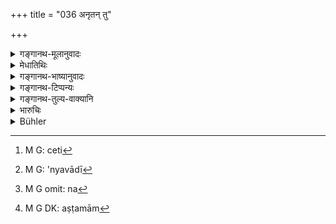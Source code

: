 +++
title = "036 अनृतन् तु"

+++

<details><summary>गङ्गानथ-मूलानुवादः</summary>

But he who speaks falsely shall, be fined the eighth part of his property, or a smaller fraction, on calculation, of that same treasure-trove.—(36)
</details>

<details><summary>मेधातिथिः</summary>

यस् तु मयायं निहितो मत्पूर्वजेन वेति[^१३६] प्रतिज्ञां न साधयति सो ऽसत्यवादी[^१३७] दण्ड्यः । यावत् तस्य वित्तम् अस्ति, ततो ऽष्टमं भागं **तस्यैव वा** **निधानस्याल्पीयसीं कलां** मात्रां भागम् इत्य् अर्थः । न तु तद् एव द्रव्यं सुवर्णादिकं दापयेत्, किं तु तत्परिमाणम् अन्यद् वा सममूल्यं यया धनमात्रया दण्डितो ऽवसादं न[^१३८] गच्छेद् विनयं वा ग्राह्येत । अनुबन्धादिविशेषापेक्षया पुरुषगुणापेक्षया च विकल्प आश्रयणीयः । आतिशायनिकात् पूर्वदण्डात् स्वल्पो दण्ड इति ज्ञापयति । तेन यस्य बहु वित्तं स्वल्पो निधिः, तत्र निध्यपेक्षां मात्राम् अष्टमांशम्[^१३९] अर्थाधीनां दण्ड्यः । सा ह्य् अल्पीयसी भवति ॥ ८.३६ ॥


[^१३९]:
     M G DK: aṣṭamām


[^१३८]:
     M G omit: na


[^१३७]:
     M G: 'nyavādī


[^१३६]:
     M G: ceti
</details>

<details><summary>गङ्गानथ-भाष्यानुवादः</summary>

But when the man, who has made the statement ‘this treasure was hoarded
by me, or by my forefathers,’ fails to prove this,—then being a liar, he
should be fined the eighth part of what his own property may be,—or a
smaller fraction of that same treasure-trove, it is not necessary that
he should he made to pay in the same metal, gold or otherwise, as that
which has been found; he may pay in some other metal of equal value to
the former; the exact amount of the fine being such as does not ruin the
culprit, and yet teaches him a lesson.

The option is based either upon the peculiarity of the attendant
circumstances of each case, or the qualities of the person concerned.
That this is so is indicated by the fact that the latter punishment is
lighter than the former one, which is excessive. Thus then, where the
man is possessed of a large property, and the treasure concerned is
small, there the fine shall not be in proportion to the latter; in this
case the fine shall be in proportion to the man’s property; the former
would be too little (to be a deterrent).—(36)
</details>

<details><summary>गङ्गानथ-टिप्पन्यः</summary>

The amount of the fine depends on the circumstances of the case and the
virtues of the offender (Medhātithi),—or only on the virtues of the
offender (Govindarāja, Kullūka and Rāghavānanda).

The first half of this verse is quoted in *Aparārka* (p. 641);—and the
whole verse in *Vivādaratnākara* (p. 642), which adds the following
notes:—‘*Alpīyasīm kalām*’ implies that'the fine is to be imposed in
such a manner that the entire treasure may not become absorbed,—this
being meant for those cases where the exact extent of the
entire-property is not known.
</details>

<details><summary>गङ्गानथ-तुल्य-वाक्यानि</summary>

*Agnipurāṇa* (Rājadharma, 222.16).—(Same as Manu.)

*Viṣṇu* (3.64).—‘The man, who falsely claims property hidden by another
as having been hidden by himself, shall he condemned to pay a fine equal
in amount to the property falsely claimed by him.’

*Yājñavalkya* (2.35).—(See under 31.)

*Nārada* (Vivādaratnākara, p. 642).—‘If a man recovers his own lost
property, he shall report it to the King; and if he makes good his
claim, he shall take it; otherwise he would be suspected.’
</details>

<details><summary>भारुचिः</summary>

यथा धनमात्रया दण्डितो ऽवसादं न गच्छेद्, विनयं [च] ग्राह्येत तावतीम् अर्थमात्रां दापयेत् । पुरुषविशेषापेक्षया च दण्डविकल्प आश्रयितव्यः ॥ ८.३६ ॥
</details>

<details><summary>Bühler</summary>

036	But he who falsely says (so), shall be fined in one-eighth of his property, or, a calculation of (the value of) the treasure having been made, in some smaller portion (of that).
</details>
